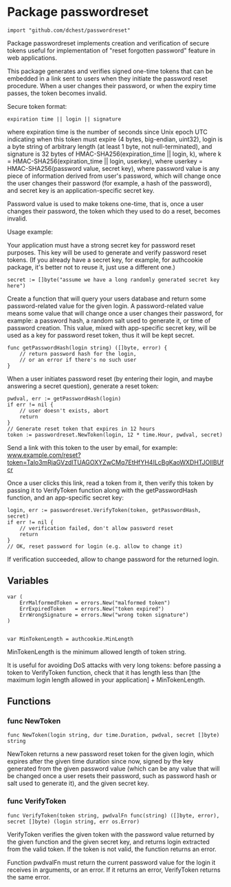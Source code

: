 Package passwordreset
=====================

	import "github.com/dchest/passwordreset"

Package passwordreset implements creation and verification of secure tokens
useful for implementation of "reset forgotten password" feature in web
applications.

This package generates and verifies signed one-time tokens that can be
embedded in a link sent to users when they initiate the password reset
procedure. When a user changes their password, or when the expiry time
passes, the token becomes invalid.

Secure token format:

	expiration time || login || signature

where expiration time is the number of seconds since Unix epoch UTC
indicating when this token must expire (4 bytes, big-endian, uint32), login
is a byte string of arbitrary length (at least 1 byte, not null-terminated),
and signature is 32 bytes of HMAC-SHA256(expiration_time || login, k), where
k = HMAC-SHA256(expiration_time || login, userkey), where userkey =
HMAC-SHA256(password value, secret key), where password value is any piece
of information derived from user's password, which will change once the user
changes their password (for example, a hash of the password), and secret key
is an application-specific secret key.

Password value is used to make tokens one-time, that is, once a user changes
their password, the token which they used to do a reset, becomes invalid.

Usage example:

Your application must have a strong secret key for password reset purposes.
This key will be used to generate and verify password reset tokens.  (If you
already have a secret key, for example, for authcookie package, it's better
not to reuse it, just use a different one.)

	secret := []byte("assume we have a long randomly generated secret key here")

Create a function that will query your users database and return some
password-related value for the given login.  A password-related value means
some value that will change once a user changes their password, for example:
a password hash, a random salt used to generate it, or time of password
creation.  This value, mixed with app-specific secret key, will be used as a
key for password reset token, thus it will be kept secret.

	func getPasswordHash(login string) ([]byte, error) {
		// return password hash for the login,
		// or an error if there's no such user
	}

When a user initiates password reset (by entering their login, and maybe
answering a secret question), generate a reset token:

	pwdval, err := getPasswordHash(login)
	if err != nil {
		// user doesn't exists, abort
		return
	}
	// Generate reset token that expires in 12 hours
	token := passwordreset.NewToken(login, 12 * time.Hour, pwdval, secret)

Send a link with this token to the user by email, for example:
www.example.com/reset?token=Talo3mRjaGVzdITUAGOXYZwCMq7EtHfYH4ILcBgKaoWXDHTJOIlBUfcr

Once a user clicks this link, read a token from it, then verify this token
by passing it to VerifyToken function along with the getPasswordHash
function, and an app-specific secret key:

	login, err := passwordreset.VerifyToken(token, getPasswordHash, secret)
	if err != nil {
		// verification failed, don't allow password reset
		return
	}
	// OK, reset password for login (e.g. allow to change it)

If verification succeeded, allow to change password for the returned login.


Variables
---------

	var (
	    ErrMalformedToken = errors.New("malformed token")
	    ErrExpiredToken   = errors.New("token expired")
	    ErrWrongSignature = errors.New("wrong token signature")
	)


	var MinTokenLength = authcookie.MinLength

MinTokenLength is the minimum allowed length of token string.

It is useful for avoiding DoS attacks with very long tokens: before passing
a token to VerifyToken function, check that it has length less than [the
maximum login length allowed in your application] + MinTokenLength.


Functions
---------

### func NewToken

	func NewToken(login string, dur time.Duration, pwdval, secret []byte) string
	
NewToken returns a new password reset token for the given login, which expires
after the given time duration since now, signed by the key generated from the
given password value (which can be any value that will be changed once a user
resets their password, such as password hash or salt used to generate it), and
the given secret key.

### func VerifyToken

	func VerifyToken(token string, pwdvalFn func(string) ([]byte, error), secret []byte) (login string, err os.Error)
	
VerifyToken verifies the given token with the password value returned by the
given function and the given secret key, and returns login extracted from
the valid token. If the token is not valid, the function returns an error.

Function pwdvalFn must return the current password value for the login it
receives in arguments, or an error. If it returns an error, VerifyToken
returns the same error.

